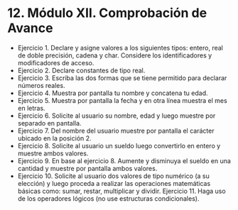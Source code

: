 # 12. Módulo XII. Comprobación de Avance

* Ejercicio 1. Declare y asigne valores a los siguientes tipos: entero, real de doble precisión, cadena y char. Considere los identificadores y modificadores de acceso.
* Ejercicio 2. Declare constantes de tipo real.
* Ejercicio 3. Escriba las dos formas que se tiene permitido para declarar números reales.
* Ejercicio 4. Muestra por pantalla tu nombre y concatena tu edad.
* Ejercicio 5. Muestra por pantalla la fecha y en otra línea muestra el mes en letras.
* Ejercicio 6. Solicite al usuario su nombre, edad y luego muestre por separado en pantalla.
* Ejercicio 7. Del nombre del usuario muestre por pantalla el carácter ubicado en la posición 2.
* Ejercicio 8. Solicite al usuario un sueldo luego convertirlo en entero y muestre ambos valores.
* Ejercicio 9. En base al ejercicio 8. Aumente y disminuya el sueldo en una cantidad y muestre por pantalla ambos valores.
* Ejercicio 10. Solicite al usuario dos valores de tipo numérico (a su elección) y luego proceda a realizar las operaciones matemáticas básicas como: sumar, restar, multiplicar y dividir.
Ejercicio 11. Haga uso de los operadores lógicos (no use estructuras condicionales).